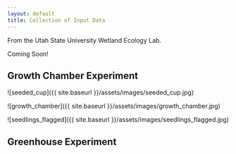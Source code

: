 ```yaml
---
layout: default
title: Collection of Input Data
---
```


From the Utah State University Wetland Ecology Lab.

Coming Soon!

## Growth Chamber Experiment

![seeded_cup]({{ site.baseurl }}/assets/images/seeded_cup.jpg)

![growth_chamber]({{ site.baseurl }}/assets/images/growth_chamber.jpg)

![seedlings_flagged]({{ site.baseurl }}/assets/images/seedlings_flagged.jpg)

## Greenhouse Experiment
